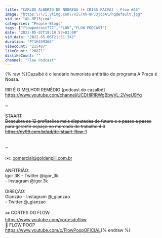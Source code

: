 ```yaml
---
title: "CARLOS ALBERTO DE NÓBREGA [+ CRISS PAIVA] - Flow #46"
image: "https:\/\/i.ytimg.com\/vi\/Ah-9PJ3jcoA\/hqdefault.jpg"
vid_id: "Ah-9PJ3jcoA"
categories: "People-Blogs"
tags: ["flowpodcast777","FLOW","FLOW PODCAST"]
date: "2022-05-07T19:10:52+03:00"
vid_date: "2022-05-06T21:51:34Z"
duration: "PT1H45M36S"
viewcount: "215487"
likeCount: "20871"
dislikeCount: ""
channel: "Flow Podcast"
---
```

{% raw %}Cazalbé é o lendário humorista anfitrião do programa A Praça é Nossa.<br /><br />RIR É O MELHOR REMÉDIO [podcast do cazalbé]<br /><a rel="nofollow" target="blank" href="https://www.youtube.com/channel/UCDHlPIRWgBbwVL-2VveU9Yg">https://www.youtube.com/channel/UCDHlPIRWgBbwVL-2VveU9Yg</a><br /><br />~~~~~~~<br /><br />STAART<br />Descubra as 12 profissões mais disputadas do futuro e o passo a passo para garantir espaço no mercado de trabalho 4.0<br /><a rel="nofollow" target="blank" href="https://nv99.com.br/ad/dc-staart-flow-1">https://nv99.com.br/ad/dc-staart-flow-1</a> <br /><br /><br />~~~~~~~<br /><br />✉️: comercial@goldenpill.com.br<br /><br />ANFITRIÃO: <br />Igor 3K - Twitter @igor_3k<br />              - Instagram @igor.3k<br /><br />DIREÇÃO:<br />Gianzão - Instagram @_gianzao<br />                - Twitter @_gianzao<br /><br />✂️ CORTES DO FLOW<br /><a rel="nofollow" target="blank" href="https://www.youtube.com/cortesdoflow">https://www.youtube.com/cortesdoflow</a><br />💩 FLOW POOP<br /><a rel="nofollow" target="blank" href="https://www.youtube.com/c/FlowPoopOFICIAL">https://www.youtube.com/c/FlowPoopOFICIAL</a>{% endraw %}
